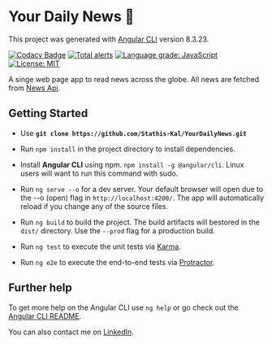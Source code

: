 # Your Daily News 📰

This project was generated with [Angular CLI](https://github.com/angular/angular-cli) version 8.3.23. 

[![Codacy Badge](https://api.codacy.com/project/badge/Grade/b60afbed9d5b4c369e6c43dbd803bb72)](https://www.codacy.com/manual/efstathioskaloutsidis/YourDailyNews?utm_source=github.com&amp;utm_medium=referral&amp;utm_content=Stathis-Kal/YourDailyNews&amp;utm_campaign=Badge_Grade) [![Total alerts](https://img.shields.io/lgtm/alerts/g/Stathis-Kal/YourDailyNews.svg?logo=lgtm&logoWidth=18)](https://lgtm.com/projects/g/Stathis-Kal/YourDailyNews/alerts/) [![Language grade: JavaScript](https://img.shields.io/lgtm/grade/javascript/g/Stathis-Kal/YourDailyNews.svg?logo=lgtm&logoWidth=18)](https://lgtm.com/projects/g/Stathis-Kal/YourDailyNews/context:javascript) [![License: MIT](https://img.shields.io/badge/License-MIT-blue)](https://opensource.org/licenses/MIT)
 
A singe web page app to read news across the globe.
All news are fetched from [News Api](https://newsapi.org/).

## Getting Started
- Use **`git clone https://github.com/Stathis-Kal/YourDailyNews.git`**

- Run `npm install` in the project directory to install dependencies.

- Install **Angular CLI** using npm. `npm install -g @angular/cli`. Linux users will want to run this command with sudo.

- Run `ng serve --o` for a dev server. Your default browser will open due to the --o (open) flag in `http://localhost:4200/`. The app will automatically reload if you change any of the source files.

- Run `ng build` to build the project. The build artifacts will bestored in the `dist/` directory. Use the `--prod` flag for a production build.

- Run `ng test` to execute the unit tests via [Karma](https://karma-runner.github.io).

- Run `ng e2e` to execute the end-to-end tests via [Protractor](http://www.protractortest.org/).
  
## Further help
To get more help on the Angular CLI use `ng help` or go check out the [Angular CLI README](https://github.com/angular/angular-cli/blob/master/README.md).

You can also contact me on [LinkedIn](https://www.linkedin.com/in/efstathios-kaloutsidis/).